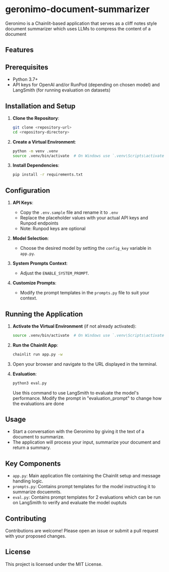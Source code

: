 # geronimo-document-summarizer
Geronimo is a Chainlit-based application that serves as a cliff notes style document summarizer which uses LLMs to compress the content of a document

## Features

## Prerequisites

- Python 3.7+
- API keys for OpenAI and/or RunPod (depending on chosen model) and LangSmith (for running evaluation on datasets)

## Installation and Setup

1. **Clone the Repository**:
   ```sh
   git clone <repository-url>
   cd <repository-directory>
   ```

2. **Create a Virtual Environment**:
   ```sh
   python -m venv .venv
   source .venv/bin/activate  # On Windows use `.venv\Scripts\activate`
   ```

3. **Install Dependencies**:
   ```sh
   pip install -r requirements.txt
   ```

## Configuration

1. **API Keys**: 
   - Copy the `.env.sample` file and rename it to `.env`
   - Replace the placeholder values with your actual API keys and Runpod endpoints
   - Note: Runpod keys are optional

2. **Model Selection**:
   - Choose the desired model by setting the `config_key` variable in `app.py`.

3. **System Prompts Context**:
   - Adjust the `ENABLE_SYSTEM_PROMPT`.

4. **Customize Prompts**:
   - Modify the prompt templates in the `prompts.py` file to suit your context.

## Running the Application

1. **Activate the Virtual Environment** (if not already activated):
   ```sh
   source .venv/bin/activate  # On Windows use `.venv\Scripts\activate`
   ```

2. **Run the Chainlit App**:
   ```sh
   chainlit run app.py -w
   ```

3. Open your browser and navigate to the URL displayed in the terminal.

4. **Evaluation**:
   ```sh
   python3 eval.py
   ```
   Use this command to use LangSmith to evaluate the model's performance. Modify the prompt in "evaluation_prompt" to change how the evaluations are done

## Usage

- Start a conversation with the Geronimo by giving it the text of a document to summarize.
- The application will process your input, summarize your document and return a summary.

## Key Components

- `app.py`: Main application file containing the Chainlit setup and message handling logic.
- `prompts.py`: Contains prompt templates for the model instructing it to summarize docuemnts.
- `eval.py`: Contains prompt templates for 2 evaluations which can be run on LangSmith to verify and evaluate the model ouptuts

## Contributing

Contributions are welcome! Please open an issue or submit a pull request with your proposed changes.

## License

This project is licensed under the MIT License.
